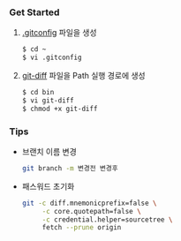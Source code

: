 ### Get Started

1. [.gitconfig](.gitconfig) 파일을 생성
   ```bash
   $ cd ~
   $ vi .gitconfig
   ```
1. [git-diff](git-diff) 파일을 Path 실행 경로에 생성
   ```bash
   $ cd bin
   $ vi git-diff
   $ chmod +x git-diff
   ```

### Tips
- 브랜치 이름 변경
  ```bash
  git branch -m 변경전 변경후
  ```
- 패스워드 초기화
  ```bash
  git -c diff.mnemonicprefix=false \
       -c core.quotepath=false \
       -c credential.helper=sourcetree \
       fetch --prune origin
  ```
